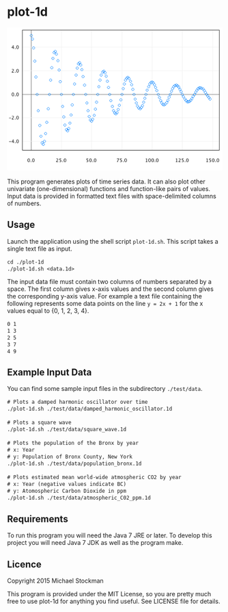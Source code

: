 # plot-1d
![Screenshot of sine function scatter plot](./resources/images/screenshots/damped_harmonic_oscillator.png)

This program generates plots of time series data. It can also plot other univariate (one-dimensional) functions and function-like pairs of values. Input data is provided in formatted text files with space-delimited columns of numbers.

## Usage
Launch the application using the shell script `plot-1d.sh`. This script takes a single text file as input.

```
cd ./plot-1d
./plot-1d.sh <data.1d>
```

The input data file must contain two columns of numbers separated by a space. The first column gives x-axis values and the second column gives the corresponding y-axis value. For example a text file containing the following represents some data points on the line `y = 2x + 1` for the x values equal to {0, 1, 2, 3, 4}.

```
0 1
1 3
2 5
3 7
4 9
```

## Example Input Data

You can find some sample input files in the subdirectory `./test/data`.

```
# Plots a damped harmonic oscillator over time
./plot-1d.sh ./test/data/damped_harmonic_oscillator.1d

# Plots a square wave
./plot-1d.sh ./test/data/square_wave.1d

# Plots the population of the Bronx by year
# x: Year
# y: Population of Bronx County, New York
./plot-1d.sh ./test/data/population_bronx.1d

# Plots estimated mean world-wide atmospheric CO2 by year
# x: Year (negative values indicate BC)
# y: Atomospheric Carbon Dioxide in ppm
./plot-1d.sh ./test/data/atmospheric_C02_ppm.1d
```

## Requirements
To run this program you will need the Java 7 JRE or later. To develop this project you will need Java 7 JDK as well as the program make.

## Licence
Copyright 2015 Michael Stockman

This program is provided under the MIT License, so you are pretty much free to use plot-1d for anything you find useful. See LICENSE file for details.
